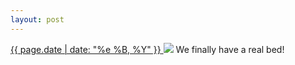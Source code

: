 ```yaml
---
layout: post
---
```


<p>
  <a href="/429">
    <time>{{ page.date | date: "%e %B, %Y" }}</time>
  </a>
  <a href="/429"><img src="{{ site.assets_url }}/429.jpg"/></a>
  <span>We finally have a real bed!</span>
</p>
